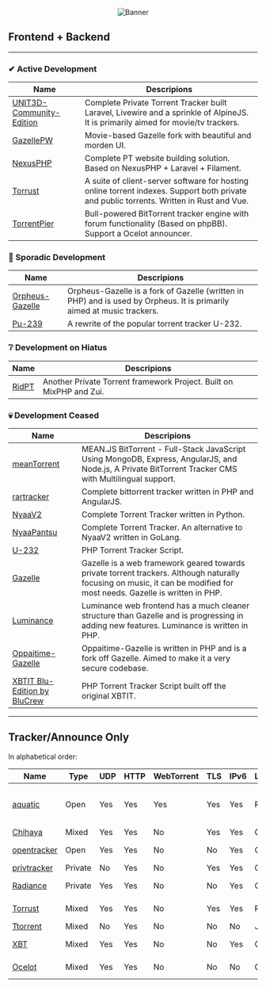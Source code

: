 <p align="center">
    <img src="https://i.postimg.cc/pTz27yvt/curated.png" alt="Banner">
</p>


## Frontend + Backend
---
### ✔ Active Development
| Name                                                                                  | Descripions                                                                                                                              |
|---------------------------------------------------------------------------------------|------------------------------------------------------------------------------------------------------------------------------------------|
| [UNIT3D-Community-Edition](https://github.com/HDInnovations/UNIT3D-Community-Edition) | Complete Private Torrent Tracker built Laravel, Livewire and a sprinkle of AlpineJS. It is primarily aimed for movie/tv trackers.        |
| [GazellePW](https://github.com/Mosasauroidea/GazellePW)                               | Movie-based Gazelle fork with beautiful and morden UI.                                                                                   |
| [NexusPHP](https://github.com/xiaomlove/nexusphp)                                     | Complete PT website building solution. Based on NexusPHP + Laravel + Filament.                                                           |
| [Torrust](https://github.com/torrust/torrust)                                         | A suite of client-server software for hosting online torrent indexes. Support both private and public torrents. Written in Rust and Vue. |
| [TorrentPier](https://github.com/torrentpier/torrentpier)                             | Bull-powered BitTorrent tracker engine with forum functionality (Based on phpBB). Support a Ocelot announcer.                            |

### 🐢 Sporadic Development
| Name | Descripions  |
| ------------- | ------------- |
| [Orpheus-Gazelle](https://github.com/OPSnet/Gazelle) | Orpheus-Gazelle is a fork of Gazelle (written in PHP) and is used by Orpheus. It is primarily aimed at music trackers. |
| [Pu-239](https://github.com/darkalchemy/Pu-239) | A rewrite of the popular torrent tracker U-232. |

### ❔ Development on Hiatus
| Name | Descripions  |
| ------------- | ------------- |
| [RidPT](https://github.com/Rhilip/RidPT) | Another Private Torrent framework Project. Built on MixPHP and Zui. |

### 💀 Development Ceased
| Name | Descripions  |
| ------------- | ------------- |
| [meanTorrent](https://github.com/taobataoma/meanTorrent) | MEAN.JS BitTorrent - Full-Stack JavaScript Using MongoDB, Express, AngularJS, and Node.js, A Private BitTorrent Tracker CMS with Multilingual support.  |
| [rartracker](https://github.com/swetorrentking/rartracker) | Complete bittorrent tracker written in PHP and AngularJS. |
| [NyaaV2](https://github.com/nyaadevs/nyaa) | Complete Torrent Tracker written in Python. |
| [NyaaPantsu](https://github.com/NyaaPantsu/nyaa) | Complete Torrent Tracker. An alternative to NyaaV2 written in GoLang. |
| [U-232](https://github.com/Bigjoos/U-232-V5) | PHP Torrent Tracker Script.  |
| [Gazelle](https://github.com/WhatCD/Gazelle) | Gazelle is a web framework geared towards private torrent trackers. Although naturally focusing on music, it can be modified for most needs. Gazelle is written in PHP. |
| [Luminance](https://github.com/Empornium/Luminance) | Luminance web frontend has a much cleaner structure than Gazelle and is progressing in adding new features. Luminance is written in PHP. |
| [Oppaitime-Gazelle](https://git.oppaiti.me/Oppaitime/Gazelle) | Oppaitime-Gazelle is written in PHP and is a fork off Gazelle. Aimed to make it a very secure codebase. |
| [XBTIT Blu-Edition by BluCrew](https://github.com/bug-me-not/XBTIT-Blu-Edition-by-BluCrew) | PHP Torrent Tracker Script built off the original XBTIT. |

---

## Tracker/Announce Only

In alphabetical order:

[aquatic]: https://github.com/greatest-ape/aquatic
[BitTorrentPHPAnnounceSocketServer]: https://github.com/kaitokid222/BitTorrentPHPAnnounceSocketServer
[Chihaya]: https://github.com/chihaya/chihaya
[Mika]: https://github.com/leighmacdonald/mika
[notorious]: https://github.com/GrappigPanda/notorious
[Ocelot]: https://github.com/WhatCD/Ocelot
[opentracker]: http://erdgeist.org/arts/software/opentracker
[privtracker]: https://github.com/meehow/privtracker
[Radiance]: https://github.com/Empornium/Radiance
[Torrust]: https://github.com/torrust/torrust-tracker
[Ttorrent]: https://github.com/mpetazzoni/ttorrent
[XBT]: https://github.com/OlafvdSpek/xbt
[Ocelot]: https://github.com/torrentpier/ocelot

| Name          | Type    | UDP | HTTP | WebTorrent | TLS | IPv6  | Language | OS                     | Notes             |
|---------------|---------|-----|------|------------|-----|-------|----------|------------------------|-------------------|
| [aquatic]     | Open    | Yes | Yes  | Yes        | Yes | Yes   | Rust     | Unix-like / Linux 5.8+ |                   |
| [Chihaya]     | Mixed   | Yes | Yes  | No         | Yes | Yes   | Go       | ?                      |                   |
| [opentracker] | Open    | Yes | Yes  | No         | No  | Yes   | C        | Unix-like              |                   |
| [privtracker] | Private | No  | Yes  | No         | Yes | Yes   | Go       | ?                      |                   |
| [Radiance]    | Private | Yes | Yes  | No         | No  | Yes   | C++      | Unix-like              | Requires mysql    |
| [Torrust]     | Mixed   | Yes | Yes  | No         | Yes | Yes   | Rust     | Cross-platform         |                   |
| [Ttorrent]    | Mixed   | No  | Yes  | No         | No  | No    | Java     | ?                      | __Unmaintained?__ |
| [XBT]         | Mixed   | Yes | Yes  | No         | No  | Yes   | C++      | Linux, Windows         | Requires mysql    |
| [Ocelot]      | Mixed   | Yes | Yes  | No         | No  | No    | C++      | Linux, Windows         | Requires mysql    |
